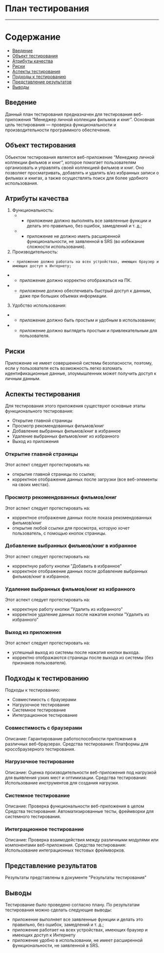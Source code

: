 # План тестирования
---

# Содержание
* [Введение](#instruction) 
* [Объект тестирования](#items)
* [Атрибуты качества](#qualite)
* [Риски](#risk)
* [Аспекты тестирования](#features)
* [Подходы к тестированию](#approach)
* [Представление результатов](#pass) 
* [Выводы](#conclusion)

<a name="instruction"/>
  
## Введение

Данный план тестирования предназначен для тестирования веб-приложения “Менеджер личной коллекции фильмов и книг”. Основная цель тестирования — проверка функциональности и производительности программного обеспечения.

<a name="items"/>

## Объект тестирования

Обьектом тестирования является веб-приложение “Менеджер личной коллекции фильмов и книг”, которое помогает пользователям организовать и управлять своей коллекцией фильмов и книг. Оно позволяет просматривать, добавлять и удалять в/из избранных записи о фильмах и книгах, а также осуществлять поиск для более удобного использования.
 
<a name="quality"/>

## Атрибуты качества

1. Функциональность:
    *	 - приложение должно выполнять все заявленные функции и делать это правильно, без ошибок, замедлений и т. д.;
     *	 - приложение не должно иметь расширенной функциональности, не заявленной в SRS (во избежание сложности использования).
 2. Производительность:
   *	 - приложение должно работать на всех устройствах, имеющих браузер и имеющих доступ к Интернету;
  *	 - приложение должно корректно отображаться на ПК.
  *	 - приложение должно обеспечивать быстрый доступ к данным, даже при больших объемах информации.

3. Удобство использования:
  *	 - приложение должно быть простым и удобным в использовании;
  *	 - приложение должно выглядеть простым и привлекательным для пользователя.



<a name="risk"/>

## Риски

Приложение не имеет совершенной системы безопасности, поэтому, если у пользователя есть возможность легко взломать идентификационные данные, злоумышленник может получить доступ к личным данным.

<a name="features"/>

## Аспекты тестирования

Для тестирования этого приложения существуют основные этапы функционального тестирования:
*	Открытие главной страницы
*	Просмотр рекомендованных фильмов/книг
*	Добавление выбранных фильмов/книг в избранное
*	Удаление выбранных фильмов/книг из избранного
*	Выход из приложения
 

### Открытие главной страницы
Этот аспект следует протестировать на:
- открытие главной страницы по ссылке;
- корректное отображение данных после загрузки (все веб-элементы на своих местах).


### Просмотр рекомендованных фильмов/книг
Этот аспект следует протестировать на:
- корректное отображение данных после показа рекомендованных фильмов/книг  
- открытие любой ссылки для просмотра, которую хочет пользователь, с помощью кнопок страницы.

 
### Добавление выбранных фильмов/книг в избранное
Этот аспект следует протестировать на:
- корректную работу кнопки ”Добавить в избранное”
- корректное отображение данных после добавление выбранных фильмов/книг в избранное.
 

### Удаление выбранных фильмов/книг из избранного
Этот аспект следует протестировать на:
- корректную работу кнопки ”Удалить из избранного”
- корректное удаление данных после нажатия кнопки ”Удалить из избранного”


### Выход из приложения
Этот аспект следует протестировать на:
- успешный выход из системы после нажатия кнопки выхода.
- корректно отображаются страницы после выхода из системы (без признаков пользователя).


<a name="approach"/>

## Подходы к тестированию
Подходы к тестированию:
*	Совместимость с браузерами
*	Нагрузочное тестирование
*	Системное тестирование
*	Интеграционное тестирование


### Совместимость с браузерами
Описание: Гарантирование работоспособности приложения в различных веб-браузерах.
Средства тестирования: Платформы для кроссбраузерного тестирования.


### Нагрузочное тестирование
Описание: Оценка производительности веб-приложения под нагрузкой для выявления узких мест и оптимизации.
Средства тестирования: Использование инструментов для создания нагрузки.


### Системное тестирование
Описание: Проверка функциональности веб-приложения в целом
Средства тестирования: Автоматизированные тесты, фреймворки для системного тестирования.


### Интеграционное тестирование
Описание: Проверка взаимодействия между различными модулями или компонентами веб-приложения.
Средства тестирования: Использование интеграционных тестовых фреймворков.


<a name="pass"/>

## Представление результатов

Результаты представлены  в документе "Результаты тестирования"

<a name="conclusion"/>

## Выводы
 Тестирование было проведено согласно плану. По результатам тестирования можно сделать следующие выводы:
- приложение выполняет все заявленные функции и делать это правильно, без ошибок, замедлений и т. д.;
- приложение работает на всех устройствах, имеющих браузер и имеющих доступ к Интернету
- приложение  удобно  в использовании,  не имеет расширенной функциональности, не заявленной в SRS.
 

